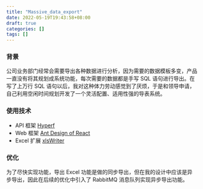 ```yaml
---
title: "Massive_data_export"
date: 2022-05-19T19:43:58+08:00
draft: true
categories: []
tags: []
---
```


### 背景

公司业务部门经常会需要导出各种数据进行分析，因为需要的数据模板多变，产品一直没有将其规划成系统功能，每次需要的数据都是手写 SQL 语句进行导出。在写了上万行 SQL 语句以后，我对这种体力劳动感觉到了厌烦，于是和领导申请，自己利用空闲时间规划开发了一个灵活配置、适用性强的导表系统。

### 使用技术

+ API 框架 [Hyperf](https://www.hyperf.wiki/2.2/#/zh-cn/)
+ Web 框架 [Ant Design of React](https://ant.design/docs/react/introduce-cn)
+ Excel 扩展 [xlsWriter](https://xlswriter.viest.me/)

### 优化

为了尽快实现功能，导出 Excel 功能是做的同步导出，但在我的设计中应该是异步导出，因此在后续的优化中引入了 RabbitMQ 消息队列实现异步导出功能。

